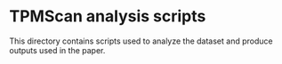 # TPMScan analysis scripts

This directory contains scripts used to analyze the dataset and produce outputs used in the paper.
